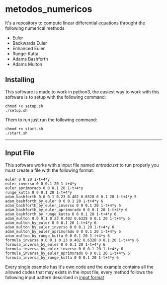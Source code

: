 # metodos_numericos
It's a repository to compute linear differential equations throught the following numerical methods
- Euler 
- Backwards Euler  
- Enhanced Euler  
- Runge-Kutta 
- Adams Bashforth
- Adams Multon

## Installing

This software is made to work in python3, the easiest way to work with this software is to setup with the following command:

```
chmod +x setup.sh
./setup.sh
```

Them to run just run the following command:
```
chmod +x start.sh
./start.sh
```


---
## Input File

This software works with a input file named _entrada.txt_ to run properly you must create a file with the following format:

```
euler 0 0 20 1-t+4*y
euler_inverso 0 0 0.1 20 1-t+4*y
euler_aprimorado 0 0 0.1 20 1-t+4*y
runge_kutta 0 0 0.1 20 1-t+4*y
adam_bashforth 0.0 0.1 0.23 0.402 0.6328 0 0.1 20 1-t+4*y 5
adam_bashforth_by_euler 0 0 0.1 20 1-t+4*y 6
adam_bashforth_by_euler_inverso 0 0 0.1 20 1-t+4*y 6
adam_bashforth_by_euler_aprimorado 0 0 0.1 20 1-t+4*y 6
adam_bashforth_by_runge_kutta 0 0 0.1 20 1-t+4*y 6
adam_multon 0.0 0.1 0.23 0.402 0.6328 0 0.1 20 1-t+4*y 6
adam_multon_by_euler 0 0 0.1 20 1-t+4*y 6
adam_multon_by_euler_inverso 0 0 0.1 20 1-t+4*y 6
adam_multon_by_euler_aprimorado 0 0 0.1 20 1-t+4*y 6
adam_multon_by_runge_kutta 0 0 0.1 20 1-t+4*y 6
formula_inversa 0.0 0.1 0.23 0.402 0.6328 0 0.1 20 1-t+4*y 6
formula_inversa_by_euler 0 0 0.1 20 1-t+4*y 6
formula_inversa_by_euler_inverso 0 0 0.1 20 1-t+4*y 6
formula_inversa_by_euler_aprimorado 0 0 0.1 20 1-t+4*y 6
formula_inversa_by_runge_kutta 0 0 0.1 20 1-t+4*y 6
```
Every single example has it's own code and the example contains all the allowed codes that may exists in the input file, every method follows the following input pattern described in [input format](InputFormat.md)
